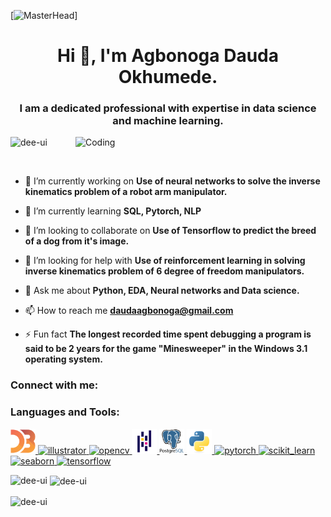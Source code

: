 [![MasterHead](https://miro.medium.com/v2/resize:fit:1100/0*VlTcqQGkS25mEZAI.gif)]

<h1 align="center">Hi 👋, I'm Agbonoga Dauda Okhumede.</h1>
<h3 align="center">I am a dedicated professional with expertise in data science and machine learning.</h3>

<img align="right" alt="Coding" width="400" src="https://www.polyu.edu.hk/its/-/media/department/its/events/2022/1/20220127-event-deep-learning-with-python_afternoon.gif">

<p align="left"> <img src="https://komarev.com/ghpvc/?username=dee-ui&label=Profile%20views&color=0e75b6&style=flat" alt="dee-ui" /> </p>

<p align="left"> <a href="https://twitter.com/" target="blank"><img src="https://img.shields.io/twitter/follow/?logo=twitter&style=for-the-badge" alt="" /></a> </p>

- 🔭 I’m currently working on **Use of neural networks to solve the inverse kinematics problem of a robot arm manipulator.**

- 🌱 I’m currently learning **SQL, Pytorch, NLP**

- 👯 I’m looking to collaborate on **Use of Tensorflow to predict the breed of a dog from it's image.**

- 🤝 I’m looking for help with **Use of reinforcement learning in solving inverse kinematics problem of 6 degree of freedom manipulators.**

- 💬 Ask me about **Python, EDA, Neural networks and Data science.**

- 📫 How to reach me **daudaagbonoga@gmail.com**

- ⚡ Fun fact **The longest recorded time spent debugging a program is said to be 2 years for the game "Minesweeper" in the Windows 3.1 operating system.**

<h3 align="left">Connect with me:</h3>
<p align="left">
</p>

<h3 align="left">Languages and Tools:</h3>
<p align="left"> <a href="https://d3js.org/" target="_blank" rel="noreferrer"> <img src="https://raw.githubusercontent.com/devicons/devicon/master/icons/d3js/d3js-original.svg" alt="d3js" width="40" height="40"/> </a> <a href="https://www.adobe.com/in/products/illustrator.html" target="_blank" rel="noreferrer"> <img src="https://www.vectorlogo.zone/logos/adobe_illustrator/adobe_illustrator-icon.svg" alt="illustrator" width="40" height="40"/> </a> <a href="https://opencv.org/" target="_blank" rel="noreferrer"> <img src="https://www.vectorlogo.zone/logos/opencv/opencv-icon.svg" alt="opencv" width="40" height="40"/> </a> <a href="https://pandas.pydata.org/" target="_blank" rel="noreferrer"> <img src="https://raw.githubusercontent.com/devicons/devicon/2ae2a900d2f041da66e950e4d48052658d850630/icons/pandas/pandas-original.svg" alt="pandas" width="40" height="40"/> </a> <a href="https://www.postgresql.org" target="_blank" rel="noreferrer"> <img src="https://raw.githubusercontent.com/devicons/devicon/master/icons/postgresql/postgresql-original-wordmark.svg" alt="postgresql" width="40" height="40"/> </a> <a href="https://www.python.org" target="_blank" rel="noreferrer"> <img src="https://raw.githubusercontent.com/devicons/devicon/master/icons/python/python-original.svg" alt="python" width="40" height="40"/> </a> <a href="https://pytorch.org/" target="_blank" rel="noreferrer"> <img src="https://www.vectorlogo.zone/logos/pytorch/pytorch-icon.svg" alt="pytorch" width="40" height="40"/> </a> <a href="https://scikit-learn.org/" target="_blank" rel="noreferrer"> <img src="https://upload.wikimedia.org/wikipedia/commons/0/05/Scikit_learn_logo_small.svg" alt="scikit_learn" width="40" height="40"/> </a> <a href="https://seaborn.pydata.org/" target="_blank" rel="noreferrer"> <img src="https://seaborn.pydata.org/_images/logo-mark-lightbg.svg" alt="seaborn" width="40" height="40"/> </a> <a href="https://www.tensorflow.org" target="_blank" rel="noreferrer"> <img src="https://www.vectorlogo.zone/logos/tensorflow/tensorflow-icon.svg" alt="tensorflow" width="40" height="40"/> </a> </p>

<p><img align="left" src="https://github-readme-stats.vercel.app/api/top-langs?username=dee-ui&show_icons=true&locale=en&layout=compact" alt="dee-ui" /></p>

<p>&nbsp;<img align="center" src="https://github-readme-stats.vercel.app/api?username=dee-ui&show_icons=true&locale=en" alt="dee-ui" /></p>

<p><img align="center" src="https://github-readme-streak-stats.herokuapp.com/?user=dee-ui&" alt="dee-ui" /></p>
